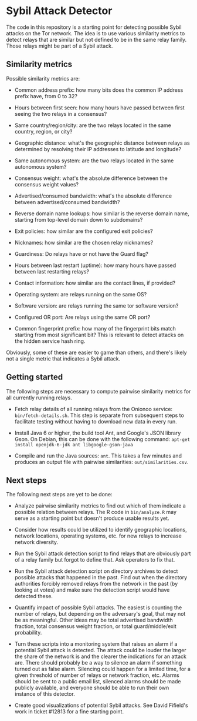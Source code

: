 # Sybil Attack Detector

The code in this repository is a starting point for detecting possible Sybil attacks on the Tor network.  The idea is to use various similarity metrics to detect relays that are similar but not defined to be in the same relay family.  Those relays might be part of a Sybil attack.

## Similarity metrics

Possible similarity metrics are:

 - Common address prefix: how many bits does the common IP address prefix have, from 0 to 32?

 - Hours between first seen: how many hours have passed between first seeing the two relays in a consensus?

 - Same country/region/city: are the two relays located in the same country, region, or city?

 - Geographic distance: what's the geographic distance between relays as determined by resolving their IP addresses to latitude and longitude?

 - Same autonomous system: are the two relays located in the same autonomous system?

 - Consensus weight: what's the absolute difference between the consensus weight values?

 - Advertised/consumed bandwidth: what's the absolute difference between advertised/consumed bandwidth?

 - Reverse domain name lookups: how similar is the reverse domain name, starting from top-level domain down to subdomains?

 - Exit policies: how similar are the configured exit policies?

 - Nicknames: how similar are the chosen relay nicknames?
 
 - Guardiness: Do relays have or not have the Guard flag?
 
 - Hours between last restart (uptime): how many hours have passed between last restarting relays?

 - Contact information: how similar are the contact lines, if provided?

 - Operating system: are relays running on the same OS?

 - Software version: are relays running the same tor software version?

 - Configured OR port: Are relays using the same OR port?

 - Common fingerprint prefix: how many of the fingerprint bits match starting from most significant bit?  This is relevant to detect attacks on the hidden service hash ring.

Obviously, some of these are easier to game than others, and there's likely not a single metric that indicates a Sybil attack.

## Getting started

The following steps are necessary to compute pairwise similarity metrics for all currently running relays.

 - Fetch relay details of all running relays from the Onionoo service: `bin/fetch-details.sh`.  This step is separate from subsequent steps to facilitate testing without having to download new data in every run.

 - Install Java 6 or higher, the build tool Ant, and Google's JSON library Gson.  On Debian, this can be done with the following command: `apt-get install openjdk-6-jdk ant libgoogle-gson-java`

 - Compile and run the Java sources: `ant`.  This takes a few minutes and produces an output file with pairwise similarities: `out/similarities.csv`.

## Next steps

The following next steps are yet to be done:

 - Analyze pairwise similarity metrics to find out which of them indicate a possible relation between relays.  The R code in `bin/analyze.R` may serve as a starting point but doesn't produce usable results yet.

 - Consider how results could be utilized to identify geographic locations, network locations, operating systems, etc. for new relays to increase network diversity.

 - Run the Sybil attack detection script to find relays that are obviously part of a relay family but forgot to define that.  Ask operators to fix that.

 - Run the Sybil attack detection script on directory archives to detect possible attacks that happened in the past.  Find out when the directory authorities forcibly removed relays from the network in the past (by looking at votes) and make sure the detection script would have detected these.

 - Quantify impact of possible Sybil attacks.  The easiest is counting the number of relays, but depending on the adversary's goal, that may not be as meaningful.  Other ideas may be total advertised bandwidth fraction, total consensus weight fraction, or total guard/middle/exit probability.

 - Turn these scripts into a monitoring system that raises an alarm if a potential Sybil attack is detected.  The attack could be louder the larger the share of the network is and the clearer the indications for an attack are.  There should probably be a way to silence an alarm if something turned out as false alarm.  Silencing could happen for a limited time, for a given threshold of number of relays or network fraction, etc.  Alarms should be sent to a public email list, silenced alarms should be made publicly available, and everyone should be able to run their own instance of this detector.

 - Create good visualizations of potential Sybil attacks.  See David Fifield's work in ticket #12813 for a fine starting point.
